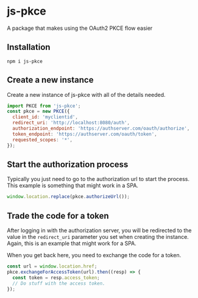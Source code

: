 # js-pkce
A package that makes using the OAuth2 PKCE flow easier

## Installation
`npm i js-pkce`

## Create a new instance
Create a new instance of js-pkce with all of the details needed.

```javascript
import PKCE from 'js-pkce';
const pkce = new PKCE({
  client_id: 'myclientid',
  redirect_uri: 'http://localhost:8080/auth',
  authorization_endpoint: 'https://authserver.com/oauth/authorize',
  token_endpoint: 'https://authserver.com/oauth/token',
  requested_scopes: '*',
});
```

## Start the authorization process
Typically you just need to go to the authorization url to start the process.
This example is something that might work in a SPA.

```javascript
window.location.replace(pkce.authorizeUrl());
```

## Trade the code for a token
After logging in with the authorization server, you will be redirected to the value in
the `redirect_uri` parameter you set when creating the instance.
Again, this is an example that might work for a SPA.

When you get back here, you need to exchange the code for a token.

```javascript
const url = window.location.href;
pkce.exchangeForAccessToken(url).then((resp) => {
  const token = resp.access_token;
  // Do stuff with the access token.
});
```
